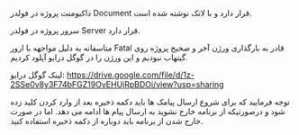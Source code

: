 داکیومنت پروژه در فولدر Document قرار دارد و با لاتک نوشته شده است.

سرور پروژه در فولدر Server قرار دارد.

متاسفانه به دلیل مواجهه با ارور Fatal قادر به بارگذاری ورژن آخر و صحیح پروژه روی گیتهاب نبودیم و این ورژن را در گوگل درایو آپلود کردیم.

لینک گوگل درایو:
https://drive.google.com/file/d/1z-2SSe0v8y3F74bFGZ19OvEHUjRpBDOi/view?usp=sharing


توجه فرمایید که برای شروع ارسال پیامک ها باید دکمه ذخیره بعد از وارد کردن کلید زده شود و درصورتیکه از برنامه خارج نشوید به ارسال پیام ها ادامه می دهد. اما در صورت خارج شدن از برنامه باید دوباره از دکمه ذخیره استفاده کنید.



